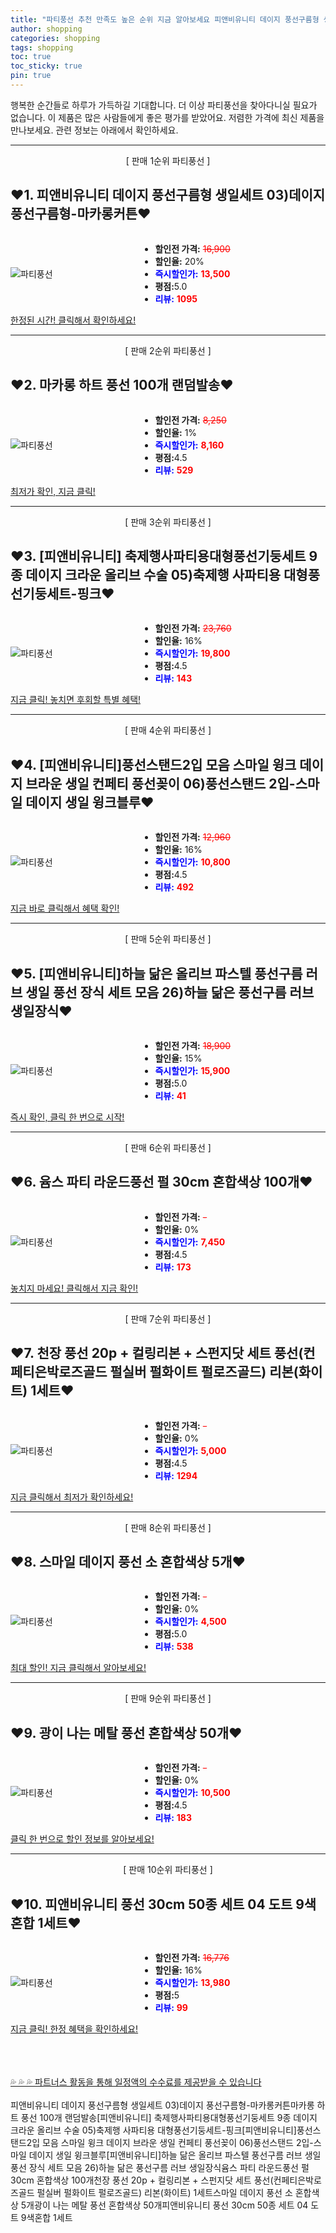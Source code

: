 ```yaml
---
title: "파티풍선 추천 만족도 높은 순위 지금 알아보세요 피앤비유니티 데이지 풍선구름형 생일세트 03)데이지"
author: shopping
categories: shopping
tags: shopping
toc: true
toc_sticky: true
pin: true
---
```

행복한 순간들로 하루가 가득하길 기대합니다. 더 이상 파티풍선을 찾아다니실 필요가 없습니다. 이 제품은 많은 사람들에게 좋은 평가를 받았어요. 저렴한 가격에 최신 제품을 만나보세요. 관련 정보는 아래에서 확인하세요.

---
<p class="toplist" style="margin: 0 auto; display: block; width: fit-content;">[ 판매 1순위 파티풍선 ]</p>

<h2><strong>❤️1. 피앤비유니티 데이지 풍선구름형 생일세트 03)데이지 풍선구름형-마카롱커튼❤️</strong></h2>

<div style="display: flex; align-items: center;">
    <div style="flex: 0.4;">
        <img src="https://thumbnail10.coupangcdn.com/thumbnails/remote/230x230ex/image/vendor_inventory/3a19/38fe2effccd1de84bc026766a3e3ba986a325349852e94e4bfb17c5010fb.JPG" alt="파티풍선" style="max-width: 100%;">
    </div>
    <div style="flex: 0.6; margin-left: 10px;">
        <ul>
            <li><strong>할인전 가격:</strong> <del style="color: red;">16,900</del></li>
            <li><strong>할인율:</strong> 20%</li>
            <li><span style='color:blue'><strong>즉시할인가:</strong></span> <span style='color:red'><strong>13,500</strong></span></li>
            <li><strong>평점:</strong>5.0</li>
            <li><span style='color:blue'><strong>리뷰:</strong></span> <span style='color:red'><strong>1095</strong></span></li>
        </ul>
    </div>
</div>
<div class="center">
    <a href="https://selin100587001.github.io?lptag=AF9450613&subid=githubio&pageKey=7389996744&traceid=V0-153&itemId=19104475981&vendorItemId=86326632317" class="myButton">
        한정된 시간! 클릭해서 확인하세요!
    </a>
</div>


---
<p class="toplist" style="margin: 0 auto; display: block; width: fit-content;">[ 판매 2순위 파티풍선 ]</p>

<h2><strong>❤️2. 마카롱 하트 풍선 100개 랜덤발송❤️</strong></h2>

<div style="display: flex; align-items: center;">
    <div style="flex: 0.4;">
        <img src="https://thumbnail9.coupangcdn.com/thumbnails/remote/230x230ex/image/retail/images/4094369074039578-7e1dcb81-59aa-462a-b446-73de987d59d4.jpg" alt="파티풍선" style="max-width: 100%;">
    </div>
    <div style="flex: 0.6; margin-left: 10px;">
        <ul>
            <li><strong>할인전 가격:</strong> <del style="color: red;">8,250</del></li>
            <li><strong>할인율:</strong> 1%</li>
            <li><span style='color:blue'><strong>즉시할인가:</strong></span> <span style='color:red'><strong>8,160</strong></span></li>
            <li><strong>평점:</strong>4.5</li>
            <li><span style='color:blue'><strong>리뷰:</strong></span> <span style='color:red'><strong>529</strong></span></li>
        </ul>
    </div>
</div>
<div class="center">
    <a href="https://selin100587001.github.io?lptag=AF9450613&subid=githubio&pageKey=7133091966&traceid=V0-153&itemId=17891172206&vendorItemId=85054087386" class="myButton">
        최저가 확인, 지금 클릭!
    </a>
</div>


---
<p class="toplist" style="margin: 0 auto; display: block; width: fit-content;">[ 판매 3순위 파티풍선 ]</p>

<h2><strong>❤️3. [피앤비유니티] 축제행사파티용대형풍선기둥세트 9종 데이지 크라운 올리브 수술 05)축제행 사파티용 대형풍선기둥세트-핑크❤️</strong></h2>

<div style="display: flex; align-items: center;">
    <div style="flex: 0.4;">
        <img src="https://thumbnail6.coupangcdn.com/thumbnails/remote/230x230ex/image/vendor_inventory/20db/fb7e026b4fbd9b413564ce6d1a482de7c7dfd251ed053f079e7ca39bfc7d.jpg" alt="파티풍선" style="max-width: 100%;">
    </div>
    <div style="flex: 0.6; margin-left: 10px;">
        <ul>
            <li><strong>할인전 가격:</strong> <del style="color: red;">23,760</del></li>
            <li><strong>할인율:</strong> 16%</li>
            <li><span style='color:blue'><strong>즉시할인가:</strong></span> <span style='color:red'><strong>19,800</strong></span></li>
            <li><strong>평점:</strong>4.5</li>
            <li><span style='color:blue'><strong>리뷰:</strong></span> <span style='color:red'><strong>143</strong></span></li>
        </ul>
    </div>
</div>
<div class="center">
    <a href="https://selin100587001.github.io?lptag=AF9450613&subid=githubio&pageKey=7293125390&traceid=V0-153&itemId=18645118478&vendorItemId=85780261807" class="myButton">
        지금 클릭! 놓치면 후회할 특별 혜택!
    </a>
</div>


---
<p class="toplist" style="margin: 0 auto; display: block; width: fit-content;">[ 판매 4순위 파티풍선 ]</p>

<h2><strong>❤️4. [피앤비유니티]풍선스탠드2입 모음 스마일 윙크 데이지 브라운 생일 컨페티 풍선꽂이 06)풍선스탠드 2입-스마일 데이지 생일 윙크블루❤️</strong></h2>

<div style="display: flex; align-items: center;">
    <div style="flex: 0.4;">
        <img src="https://thumbnail7.coupangcdn.com/thumbnails/remote/230x230ex/image/vendor_inventory/075f/ef3fe54cc62fcecbc1bb6e6a7ac6f4a6b578a560d8f51c0194137be45c26.JPG" alt="파티풍선" style="max-width: 100%;">
    </div>
    <div style="flex: 0.6; margin-left: 10px;">
        <ul>
            <li><strong>할인전 가격:</strong> <del style="color: red;">12,960</del></li>
            <li><strong>할인율:</strong> 16%</li>
            <li><span style='color:blue'><strong>즉시할인가:</strong></span> <span style='color:red'><strong>10,800</strong></span></li>
            <li><strong>평점:</strong>4.5</li>
            <li><span style='color:blue'><strong>리뷰:</strong></span> <span style='color:red'><strong>492</strong></span></li>
        </ul>
    </div>
</div>
<div class="center">
    <a href="https://selin100587001.github.io?lptag=AF9450613&subid=githubio&pageKey=7227677371&traceid=V0-153&itemId=18331977862&vendorItemId=85475162691" class="myButton">
        지금 바로 클릭해서 혜택 확인!
    </a>
</div>


---
<p class="toplist" style="margin: 0 auto; display: block; width: fit-content;">[ 판매 5순위 파티풍선 ]</p>

<h2><strong>❤️5. [피앤비유니티]하늘 닮은 올리브 파스텔 풍선구름 러브 생일 풍선 장식 세트 모음 26)하늘 닮은 풍선구름 러브 생일장식❤️</strong></h2>

<div style="display: flex; align-items: center;">
    <div style="flex: 0.4;">
        <img src="https://thumbnail8.coupangcdn.com/thumbnails/remote/230x230ex/image/vendor_inventory/756d/2e12b66adf85b550982c410b4aa68faa62dea6e312b8977cc713cb224700.jpg" alt="파티풍선" style="max-width: 100%;">
    </div>
    <div style="flex: 0.6; margin-left: 10px;">
        <ul>
            <li><strong>할인전 가격:</strong> <del style="color: red;">18,900</del></li>
            <li><strong>할인율:</strong> 15%</li>
            <li><span style='color:blue'><strong>즉시할인가:</strong></span> <span style='color:red'><strong>15,900</strong></span></li>
            <li><strong>평점:</strong>5.0</li>
            <li><span style='color:blue'><strong>리뷰:</strong></span> <span style='color:red'><strong>41</strong></span></li>
        </ul>
    </div>
</div>
<div class="center">
    <a href="https://selin100587001.github.io?lptag=AF9450613&subid=githubio&pageKey=6475557297&traceid=V0-153&itemId=14151707813&vendorItemId=85945407417" class="myButton">
        즉시 확인, 클릭 한 번으로 시작!
    </a>
</div>


---
<p class="toplist" style="margin: 0 auto; display: block; width: fit-content;">[ 판매 6순위 파티풍선 ]</p>

<h2><strong>❤️6. 윰스 파티 라운드풍선 펄 30cm 혼합색상 100개❤️</strong></h2>

<div style="display: flex; align-items: center;">
    <div style="flex: 0.4;">
        <img src="https://thumbnail7.coupangcdn.com/thumbnails/remote/230x230ex/image/rs_quotation_api/obpy1eip/c557f9ee7457410daf3a2e2e65606ebf.jpg" alt="파티풍선" style="max-width: 100%;">
    </div>
    <div style="flex: 0.6; margin-left: 10px;">
        <ul>
            <li><strong>할인전 가격:</strong> <del style="color: red;">-</del></li>
            <li><strong>할인율:</strong> 0%</li>
            <li><span style='color:blue'><strong>즉시할인가:</strong></span> <span style='color:red'><strong>7,450</strong></span></li>
            <li><strong>평점:</strong>4.5</li>
            <li><span style='color:blue'><strong>리뷰:</strong></span> <span style='color:red'><strong>173</strong></span></li>
        </ul>
    </div>
</div>
<div class="center">
    <a href="https://selin100587001.github.io?lptag=AF9450613&subid=githubio&pageKey=7423542323&traceid=V0-153&itemId=19263704003&vendorItemId=86379112883" class="myButton">
        놓치지 마세요! 클릭해서 지금 확인!
    </a>
</div>


---
<p class="toplist" style="margin: 0 auto; display: block; width: fit-content;">[ 판매 7순위 파티풍선 ]</p>

<h2><strong>❤️7. 천장 풍선 20p + 컬링리본 + 스펀지닷 세트 풍선(컨페티은박로즈골드 펄실버 펄화이트 펄로즈골드) 리본(화이트) 1세트❤️</strong></h2>

<div style="display: flex; align-items: center;">
    <div style="flex: 0.4;">
        <img src="https://thumbnail10.coupangcdn.com/thumbnails/remote/230x230ex/image/retail/images/2020/05/15/18/1/27d556bc-fc05-4ad9-8469-99523227648a.jpg" alt="파티풍선" style="max-width: 100%;">
    </div>
    <div style="flex: 0.6; margin-left: 10px;">
        <ul>
            <li><strong>할인전 가격:</strong> <del style="color: red;">-</del></li>
            <li><strong>할인율:</strong> 0%</li>
            <li><span style='color:blue'><strong>즉시할인가:</strong></span> <span style='color:red'><strong>5,000</strong></span></li>
            <li><strong>평점:</strong>4.5</li>
            <li><span style='color:blue'><strong>리뷰:</strong></span> <span style='color:red'><strong>1294</strong></span></li>
        </ul>
    </div>
</div>
<div class="center">
    <a href="https://selin100587001.github.io?lptag=AF9450613&subid=githubio&pageKey=1592022255&traceid=V0-153&itemId=2720208101&vendorItemId=70710442249" class="myButton">
        지금 클릭해서 최저가 확인하세요!
    </a>
</div>


---
<p class="toplist" style="margin: 0 auto; display: block; width: fit-content;">[ 판매 8순위 파티풍선 ]</p>

<h2><strong>❤️8. 스마일 데이지 풍선 소 혼합색상 5개❤️</strong></h2>

<div style="display: flex; align-items: center;">
    <div style="flex: 0.4;">
        <img src="https://thumbnail9.coupangcdn.com/thumbnails/remote/230x230ex/image/retail/images/2022/06/20/10/9/f58f90b5-cd1f-4bdf-9417-ab758d97d78b.jpg" alt="파티풍선" style="max-width: 100%;">
    </div>
    <div style="flex: 0.6; margin-left: 10px;">
        <ul>
            <li><strong>할인전 가격:</strong> <del style="color: red;">-</del></li>
            <li><strong>할인율:</strong> 0%</li>
            <li><span style='color:blue'><strong>즉시할인가:</strong></span> <span style='color:red'><strong>4,500</strong></span></li>
            <li><strong>평점:</strong>5.0</li>
            <li><span style='color:blue'><strong>리뷰:</strong></span> <span style='color:red'><strong>538</strong></span></li>
        </ul>
    </div>
</div>
<div class="center">
    <a href="https://selin100587001.github.io?lptag=AF9450613&subid=githubio&pageKey=6590289732&traceid=V0-153&itemId=14868625934&vendorItemId=82107674799" class="myButton">
        최대 할인! 지금 클릭해서 알아보세요!
    </a>
</div>


---
<p class="toplist" style="margin: 0 auto; display: block; width: fit-content;">[ 판매 9순위 파티풍선 ]</p>

<h2><strong>❤️9. 광이 나는 메탈 풍선 혼합색상 50개❤️</strong></h2>

<div style="display: flex; align-items: center;">
    <div style="flex: 0.4;">
        <img src="https://thumbnail9.coupangcdn.com/thumbnails/remote/230x230ex/image/rs_quotation_api/qlrqi5xf/63786709daf44ee6b6f100260e95bfb9.jpg" alt="파티풍선" style="max-width: 100%;">
    </div>
    <div style="flex: 0.6; margin-left: 10px;">
        <ul>
            <li><strong>할인전 가격:</strong> <del style="color: red;">-</del></li>
            <li><strong>할인율:</strong> 0%</li>
            <li><span style='color:blue'><strong>즉시할인가:</strong></span> <span style='color:red'><strong>10,500</strong></span></li>
            <li><strong>평점:</strong>4.5</li>
            <li><span style='color:blue'><strong>리뷰:</strong></span> <span style='color:red'><strong>183</strong></span></li>
        </ul>
    </div>
</div>
<div class="center">
    <a href="https://selin100587001.github.io?lptag=AF9450613&subid=githubio&pageKey=7071854433&traceid=V0-153&itemId=17563587171&vendorItemId=84730375711" class="myButton">
        클릭 한 번으로 할인 정보를 알아보세요!
    </a>
</div>


---
<p class="toplist" style="margin: 0 auto; display: block; width: fit-content;">[ 판매 10순위 파티풍선 ]</p>

<h2><strong>❤️10. 피앤비유니티 풍선 30cm 50종 세트 04 도트 9색혼합 1세트❤️</strong></h2>

<div style="display: flex; align-items: center;">
    <div style="flex: 0.4;">
        <img src="https://thumbnail10.coupangcdn.com/thumbnails/remote/230x230ex/image/retail/images/2024/07/05/17/3/a8384f15-276d-4e30-bf2a-a5906a943e21.jpg" alt="파티풍선" style="max-width: 100%;">
    </div>
    <div style="flex: 0.6; margin-left: 10px;">
        <ul>
            <li><strong>할인전 가격:</strong> <del style="color: red;">16,776</del></li>
            <li><strong>할인율:</strong> 16%</li>
            <li><span style='color:blue'><strong>즉시할인가:</strong></span> <span style='color:red'><strong>13,980</strong></span></li>
            <li><strong>평점:</strong>5</li>
            <li><span style='color:blue'><strong>리뷰:</strong></span> <span style='color:red'><strong>99</strong></span></li>
        </ul>
    </div>
</div>
<div class="center">
    <a href="https://selin100587001.github.io?lptag=AF9450613&subid=githubio&pageKey=8215000097&traceid=V0-153&itemId=23594765480&vendorItemId=90620629234" class="myButton">
        지금 클릭! 한정 혜택을 확인하세요!
    </a>
</div>

<br><br><br>[💦 💦 💦 파트너스 활동을 통해 일정액의 수수료를 제공받을 수 있습니다](https://link.coupang.com/a/bcpT2c)<br><br>피앤비유니티 데이지 풍선구름형 생일세트 03)데이지 풍선구름형-마카롱커튼마카롱 하트 풍선 100개 랜덤발송[피앤비유니티] 축제행사파티용대형풍선기둥세트 9종 데이지 크라운 올리브 수술 05)축제행 사파티용 대형풍선기둥세트-핑크[피앤비유니티]풍선스탠드2입 모음 스마일 윙크 데이지 브라운 생일 컨페티 풍선꽂이 06)풍선스탠드 2입-스마일 데이지 생일 윙크블루[피앤비유니티]하늘 닮은 올리브 파스텔 풍선구름 러브 생일 풍선 장식 세트 모음 26)하늘 닮은 풍선구름 러브 생일장식윰스 파티 라운드풍선 펄 30cm 혼합색상 100개천장 풍선 20p + 컬링리본 + 스펀지닷 세트 풍선(컨페티은박로즈골드 펄실버 펄화이트 펄로즈골드) 리본(화이트) 1세트스마일 데이지 풍선 소 혼합색상 5개광이 나는 메탈 풍선 혼합색상 50개피앤비유니티 풍선 30cm 50종 세트 04 도트 9색혼합 1세트